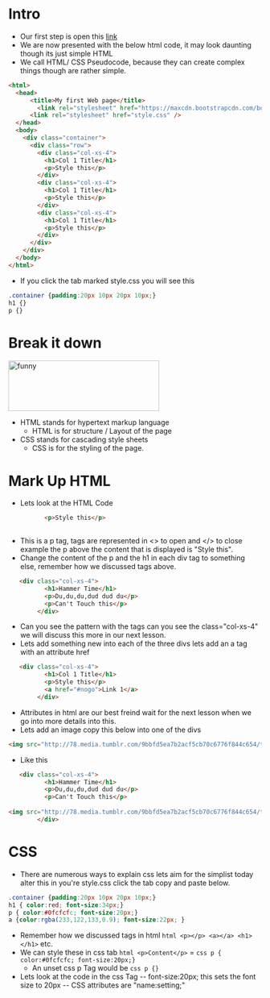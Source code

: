 # Intro
- Our first step is open this <a href="https://trinket.io/library/trinkets/a9c2635601">link</a>
- We are now presented with the below html code, it may look daunting though its just simple HTML
- We call HTML/ CSS Pseudocode, because they can create complex things though are rather simple. 
```html
<html>
  <head>
      <title>My first Web page</title>
    	<link rel="stylesheet" href="https://maxcdn.bootstrapcdn.com/bootstrap/3.3.4/css/bootstrap.min.css" type="text/css" media="screen">
      <link rel="stylesheet" href="style.css" />
  </head>
  <body>
    <div class="container">
      <div class="row">
        <div class="col-xs-4">
          <h1>Col 1 Title</h1>
          <p>Style this</p>
        </div>
        <div class="col-xs-4">
          <h1>Col 1 Title</h1>
          <p>Style this</p>
        </div>
        <div class="col-xs-4">
          <h1>Col 1 Title</h1>
          <p>Style this</p>
        </div>
      </div>
    </div>
  </body>
</html>
```
- If you click the tab marked style.css you will see this
```css
.container {padding:20px 10px 20px 10px;}
h1 {}
p {}
```

# Break it down
<img src="http://78.media.tumblr.com/9bbfd5ea7b2acf5cb70c6776f844c654/tumblr_mi2utg3sgw1s559c9o1_500.gif" width="300" height="100" alt="funny" />

- HTML stands for hypertext markup language
  - HTML is for structure / Layout of the page
- CSS stands for cascading style sheets
  - CSS is for the styling of the page.

# Mark Up HTML
- Lets look at the HTML Code
```html
          <p>Style this</p>
   
```
- This is a p tag, tags are represented in <> to open and </> to close example the p above the content that is displayed is "Style this".
- Change the content of the p and the h1 in each div tag to something else, remember how we discussed tags above.
```html
   <div class="col-xs-4">
          <h1>Hammer Time</h1>
          <p>Du,du,du,dud dud du</p>
          <p>Can't Touch this</p>
        </div>
```
- Can you see the pattern with the tags can you see the class="col-xs-4" we will discuss this more in our next lesson.
- Lets add something new into each of the three divs lets add an a tag with an attribute href
```html
   <div class="col-xs-4">
          <h1>Col 1 Title</h1>
          <p>Style this</p>
          <a href="#nogo">Link 1</a>
        </div>
```
- Attributes in html are our best freind wait for the next lesson when we go into more details into this.
- Lets add an image copy this below into one of the divs
```html
<img src="http://78.media.tumblr.com/9bbfd5ea7b2acf5cb70c6776f844c654/tumblr_mi2utg3sgw1s559c9o1_500.gif" width="300" height="100" alt="funny" />
```
- Like this
```html
   <div class="col-xs-4">
          <h1>Hammer Time</h1>
          <p>Du,du,du,dud dud du</p>
          <p>Can't Touch this</p>
  
<img src="http://78.media.tumblr.com/9bbfd5ea7b2acf5cb70c6776f844c654/tumblr_mi2utg3sgw1s559c9o1_500.gif" width="300" height="100" alt="funny" />
        </div>
```

# CSS
- There are numerous ways to explain css lets aim for the simplist today alter this in you're style.css click the tab copy and paste below.
```css
.container {padding:20px 10px 20px 10px;}
h1 { color:red; font-size:34px;}
p { color:#0fcfcfc; font-size:20px;}
a {color:rgba(233,122,133,0.9); font-size:22px; }
```
- Remember how we discussed tags in html ```html <p></p> <a></a> <h1></h1>``` etc.
- We can style these in css tab ```html <p>Content</p>``` = ```css p { color:#0fcfcfc; font-size:20px;}``` 
  - An unset css p Tag would be ```css p {}``` 
- Lets look at the code in the css Tag
  -- font-size:20px; this sets the font size to 20px
  -- CSS attributes are "name:setting;"
      








